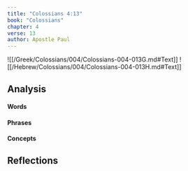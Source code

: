 ```yaml
---
title: "Colossians 4:13"
book: "Colossians"
chapter: 4
verse: 13
author: Apostle Paul
---
```

![[/Greek/Colossians/004/Colossians-004-013G.md#Text]]
![[/Hebrew/Colossians/004/Colossians-004-013H.md#Text]]

## Analysis

#### Words

#### Phrases

#### Concepts

## Reflections
